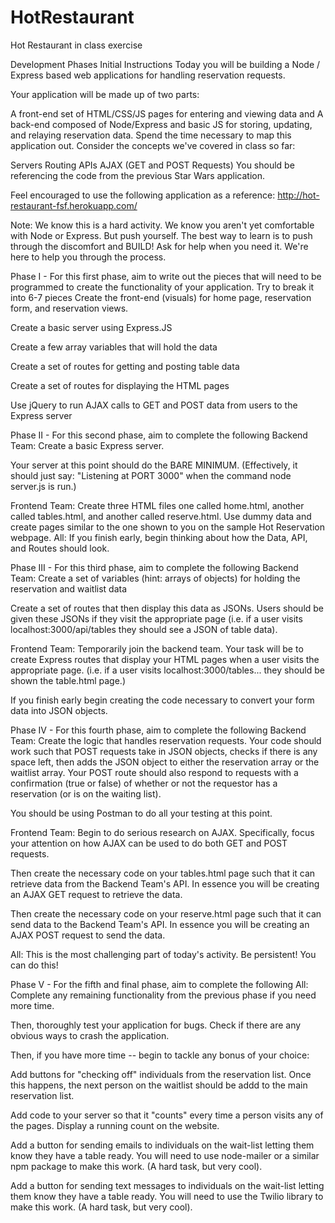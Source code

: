 # HotRestaurant
Hot Restaurant in class exercise


Development Phases
Initial Instructions
Today you will be building a Node / Express based web applications for handling reservation requests.

Your application will be made up of two parts:

A front-end set of HTML/CSS/JS pages for entering and viewing data and
A back-end composed of Node/Express and basic JS for storing, updating, and relaying reservation data.
Spend the time necessary to map this application out. Consider the concepts we've covered in class so far:

Servers
Routing
APIs
AJAX (GET and POST Requests)
You should be referencing the code from the previous Star Wars application.

Feel encouraged to use the following application as a reference: http://hot-restaurant-fsf.herokuapp.com/

Note: We know this is a hard activity. We know you aren't yet comfortable with Node or Express. But push yourself. The best way to learn is to push through the discomfort and BUILD! Ask for help when you need it. We're here to help you through the process.

Phase I - For this first phase, aim to write out the pieces that will need to be programmed to create the functionality of your application. Try to break it into 6-7 pieces
Create the front-end (visuals) for home page, reservation form, and reservation views.

Create a basic server using Express.JS

Create a few array variables that will hold the data

Create a set of routes for getting and posting table data

Create a set of routes for displaying the HTML pages

Use jQuery to run AJAX calls to GET and POST data from users to the Express server

Phase II - For this second phase, aim to complete the following
Backend Team:
Create a basic Express server.

Your server at this point should do the BARE MINIMUM. (Effectively, it should just say: "Listening at PORT 3000" when the command node server.js is run.)

Frontend Team:
Create three HTML files one called home.html, another called tables.html, and another called reserve.html. Use dummy data and create pages similar to the one shown to you on the sample Hot Reservation webpage. All: If you finish early, begin thinking about how the Data, API, and Routes should look.

Phase III - For this third phase, aim to complete the following
Backend Team:
Create a set of variables (hint: arrays of objects) for holding the reservation and waitlist data

Create a set of routes that then display this data as JSONs. Users should be given these JSONs if they visit the appropriate page (i.e. if a user visits localhost:3000/api/tables they should see a JSON of table data).

Frontend Team:
Temporarily join the backend team. Your task will be to create Express routes that display your HTML pages when a user visits the appropriate page. (i.e. if a user visits localhost:3000/tables... they should be shown the table.html page.)

If you finish early begin creating the code necessary to convert your form data into JSON objects.

Phase IV - For this fourth phase, aim to complete the following
Backend Team:
Create the logic that handles reservation requests. Your code should work such that POST requests take in JSON objects, checks if there is any space left, then adds the JSON object to either the reservation array or the waitlist array. Your POST route should also respond to requests with a confirmation (true or false) of whether or not the requestor has a reservation (or is on the waiting list).

You should be using Postman to do all your testing at this point.

Frontend Team:
Begin to do serious research on AJAX. Specifically, focus your attention on how AJAX can be used to do both GET and POST requests.

Then create the necessary code on your tables.html page such that it can retrieve data from the Backend Team's API. In essence you will be creating an AJAX GET request to retrieve the data.

Then create the necessary code on your reserve.html page such that it can send data to the Backend Team's API. In essence you will be creating an AJAX POST request to send the data.

All: This is the most challenging part of today's activity. Be persistent! You can do this!

Phase V - For the fifth and final phase, aim to complete the following
All: Complete any remaining functionality from the previous phase if you need more time.

Then, thoroughly test your application for bugs. Check if there are any obvious ways to crash the application.

Then, if you have more time -- begin to tackle any bonus of your choice:

Add buttons for "checking off" individuals from the reservation list. Once this happens, the next person on the waitlist should be addd to the main reservation list.

Add code to your server so that it "counts" every time a person visits any of the pages. Display a running count on the website.

Add a button for sending emails to individuals on the wait-list letting them know they have a table ready. You will need to use node-mailer or a similar npm package to make this work. (A hard task, but very cool).

Add a button for sending text messages to individuals on the wait-list letting them know they have a table ready. You will need to use the Twilio library to make this work. (A hard task, but very cool).